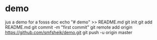 # demo
jus a demo for a fosss doc
echo "# demo" >> README.md
git init
git add README.md
git commit -m "first commit"
git remote add origin https://github.com/smfsheik/demo.git
git push -u origin master

